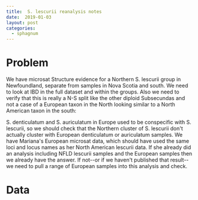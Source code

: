 ```yaml
---
title:  S. lescurii reanalysis notes
date:  2019-01-03
layout: post
categories:
  - sphagnum
---
```

# Problem

We have microsat Structure evidence for a Northern S. lescurii group in Newfoundland, separate from samples in Nova Scotia and south. We need to look at IBD in the full dataset and within the groups. Also we need to verify that this is really a N-S split like the other diploid Subsecundas and not a case of a European taxon in the North looking similar to a North American taxon in the south:

S. denticulatum and S. auriculatum in Europe used to be conspecific with S. lescurii, so we should check that the Northern cluster of S. lescurii don't actually cluster with European denticulatum or auriculatum samples. We have Mariana's European microsat data, which should have used the same loci and locus names as her North American lescurii data. If she already did an analysis including NFLD lescurii samples and the European samples then we already have the answer. If not--or if we haven't published that result--we need to pull a range of European samples into this analysis and check.

# Data
